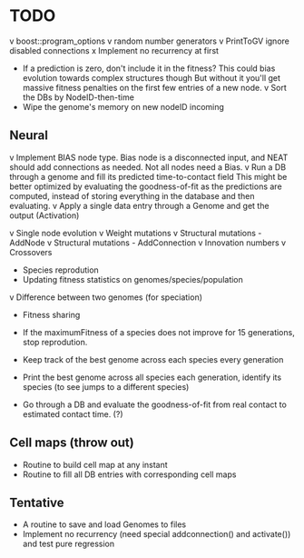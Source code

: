 TODO
====

v boost::program_options
v random number generators
v PrintToGV ignore disabled connections
x Implement no recurrency at first
- If a prediction is zero, don't include it in the fitness?
  This could bias evolution towards complex structures though
  But without it you'll get massive fitness penalties on the first few entries of a new node.
v Sort the DBs by NodeID-then-time
- Wipe the genome's memory on new nodeID incoming

Neural
------
v Implement BIAS node type. Bias node is a disconnected input, and NEAT should add connections as needed.
   Not all nodes need a Bias. 
v Run a DB through a genome and fill its predicted time-to-contact field
   This might be better optimized by evaluating the goodness-of-fit as the predictions are computed,
   instead of storing everything in the database and then evaluating.
v Apply a single data entry through a Genome and get the output (Activation)

v Single node evolution
v Weight mutations
v Structural mutations - AddNode
v Structural mutations - AddConnection
v Innovation numbers
v Crossovers
- Species reprodution
- Updating fitness statistics on genomes/species/population

v Difference between two genomes (for speciation)
- Fitness sharing
- If the maximumFitness of a species does not improve for 15 generations, stop reprodution.

- Keep track of the best genome across each species every generation
- Print the best genome across all species each generation, identify its species (to see jumps to a different species)

- Go through a DB and evaluate the goodness-of-fit from real contact to estimated contact time. (?)


Cell maps (throw out)
---------
- Routine to build cell map at any instant
- Routine to fill all DB entries with corresponding cell maps

Tentative
---------
- A routine to save and load Genomes to files
- Implement no recurrency (need special addconnection() and activate()) and test pure regression